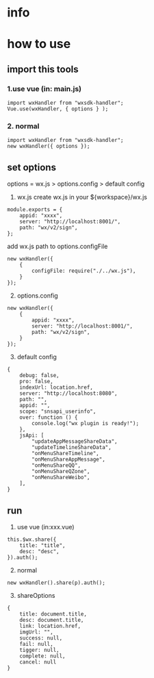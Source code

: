 # info

# how to use

## import this tools

### 1.use vue (in: main.js)

```
import wxHandler from "wxsdk-handler";
Vue.use(wxHandler, { options } );
```

### 2. normal

```
import wxHandler from "wxsdk-handler";
new wxHandler({ options });
```

## set options
options = wx.js > options.config > default config


1. wx.js
create wx.js in your ${workspace}/wx.js
```
module.exports = {
	appid: "xxxx",
	server: "http://localhost:8001/",
	path: "wx/v2/sign",
};
```

add wx.js path to options.configFile
```
new wxHandler({
    { 
        configFile: require("./../wx.js"),
    }
});
```

2. options.config

```
new wxHandler({
    { 
        appid: "xxxx",
	    server: "http://localhost:8001/",
	    path: "wx/v2/sign",
    }
});

```

3. default config

```
{
	debug: false,
	pro: false,
	indexUrl: location.href,
	server: "http://localhost:8080",
	path: "",
	appid: "",
	scope: "snsapi_userinfo",
	over: function () {
		console.log("wx plugin is ready!");
	},
	jsApi: [
		"updateAppMessageShareData",
		"updateTimelineShareData",
		"onMenuShareTimeline",
		"onMenuShareAppMessage",
		"onMenuShareQQ",
		"onMenuShareQZone",
		"onMenuShareWeibo",
	],
}
```

## run 

1. use vue (in:xxx.vue)

```
this.$wx.share({
	title: "title",
	desc: "desc",
}).auth();
```

2. normal
   
```
new wxHandler().share(p).auth();

```

3. shareOptions

```
{
	title: document.title,
	desc: document.title,
	link: location.href,
	imgUrl: "",
    success: null,
    fail: null,
    tigger: null,
    complete: null,
    cancel: null
}
```

